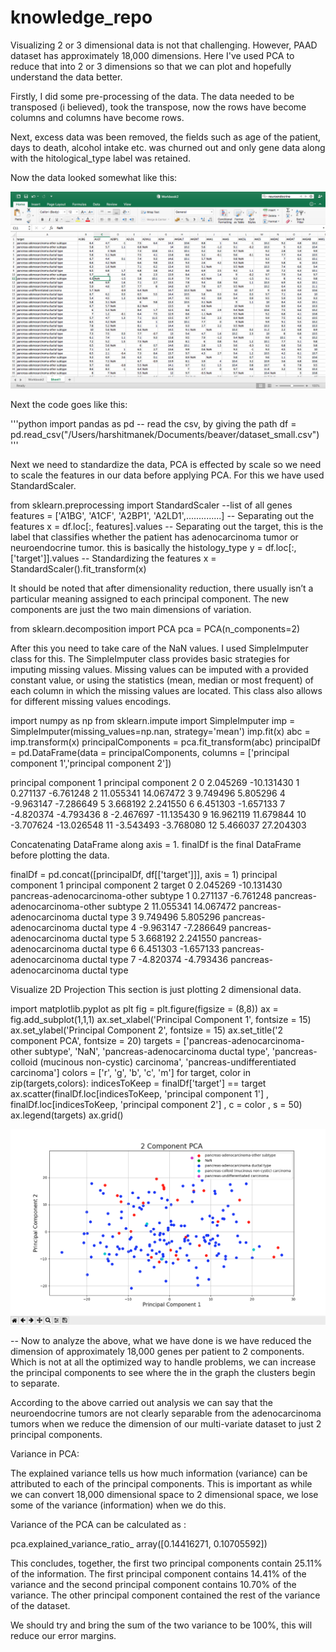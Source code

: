 # knowledge_repo

Visualizing 2 or 3 dimensional data is not that challenging. However, PAAD dataset has approximately 18,000 dimensions. Here I've used PCA to reduce that into 2 or 3 dimensions so that we can plot and hopefully understand the data better.

Firstly, I did some pre-processing of the data. The data needed to be transposed (i believed), took the transpose, now the rows have become columns and columns have become rows.

Next, excess data was been removed, the fields such as age of the patient, days to death, alcohol intake etc. was churned out and only gene data along with the hitological_type label was retained.

Now the data looked somewhat like this:

![Screenshot](screenshot1.png)

Next the code goes like this:

'''python
import pandas as pd
-- read the csv, by giving the path
df = pd.read_csv("/Users/harshitmanek/Documents/beaver/dataset_small.csv")
'''

Next we need to standardize the data,
PCA is effected by scale so we need to scale the features in our data before applying PCA. For this we have used StandardScaler.

from sklearn.preprocessing import StandardScaler
--list of all genes
features = ['A1BG', 'A1CF', 'A2BP1', 'A2LD1',..............]
-- Separating out the features
x = df.loc[:, features].values
-- Separating out the target, this is the label that classifies whether the patient has adenocarcinoma tumor or neuroendocrine tumor. this is basically the histology_type
y = df.loc[:,['target']].values
-- Standardizing the features
x = StandardScaler().fit_transform(x)


It should be noted that after dimensionality reduction, there usually isn’t a particular meaning assigned to each principal component. The new components are just the two main dimensions of variation.

from sklearn.decomposition import PCA
pca = PCA(n_components=2)

After this you need to take care of the NaN values. I used SimpleImputer class for this. The SimpleImputer class provides basic strategies for imputing missing values. Missing values can be imputed with a provided constant value, or using the statistics (mean, median or most frequent) of each column in which the missing values are located. This class also allows for different missing values encodings.

import numpy as np
from sklearn.impute import SimpleImputer
imp = SimpleImputer(missing_values=np.nan, strategy='mean')
imp.fit(x)
abc = imp.transform(x)
principalComponents = pca.fit_transform(abc)
principalDf = pd.DataFrame(data = principalComponents, columns = ['principal component 1','principal component 2'])

principal component 1  principal component 2
0                 2.045269             -10.131430
1                 0.271137              -6.761248
2                11.055341              14.067472
3                 9.749496               5.805296
4                -9.963147              -7.286649
5                 3.668192               2.241550
6                 6.451303              -1.657133
7                -4.820374              -4.793436
8                -2.467697             -11.135430
9                16.962119              11.679844
10               -3.707624             -13.026548
11               -3.543493              -3.768080
12                5.466037              27.204303

Concatenating DataFrame along axis = 1. finalDf is the final DataFrame before plotting the data.


finalDf = pd.concat([principalDf, df[['target']]], axis = 1)
principal component 1  principal component 2                                            target
0                 2.045269             -10.131430             pancreas-adenocarcinoma-other subtype
1                 0.271137              -6.761248             pancreas-adenocarcinoma-other subtype
2                11.055341              14.067472               pancreas-adenocarcinoma ductal type
3                 9.749496               5.805296               pancreas-adenocarcinoma ductal type
4                -9.963147              -7.286649               pancreas-adenocarcinoma ductal type
5                 3.668192               2.241550               pancreas-adenocarcinoma ductal type
6                 6.451303              -1.657133               pancreas-adenocarcinoma ductal type
7                -4.820374              -4.793436               pancreas-adenocarcinoma ductal type


Visualize 2D Projection
This section is just plotting 2 dimensional data. 

import matplotlib.pyplot as plt
fig = plt.figure(figsize = (8,8))
ax = fig.add_subplot(1,1,1) 
ax.set_xlabel('Principal Component 1', fontsize = 15)
ax.set_ylabel('Principal Component 2', fontsize = 15)
ax.set_title('2 component PCA', fontsize = 20)
targets = ['pancreas-adenocarcinoma-other subtype', 'NaN', 'pancreas-adenocarcinoma ductal type', 'pancreas-colloid (mucinous non-cystic) carcinoma', 'pancreas-undifferentiated carcinoma']
colors = ['r', 'g', 'b', 'c', 'm']
for target, color in zip(targets,colors):
    indicesToKeep = finalDf['target'] == target
    ax.scatter(finalDf.loc[indicesToKeep, 'principal component 1']
               , finalDf.loc[indicesToKeep, 'principal component 2']
               , c = color
               , s = 50)
ax.legend(targets)
ax.grid()

![Screenshot](screenshot2.png)

-- Now to analyze the above, what we have done is we have reduced the dimension of approximately 18,000 genes per patient to 2 components. Which is not at all the optimized way to handle problems, we can increase the principal components to see where the in the graph the clusters begin to separate.

According to the above carried out analysis we can say that the neuroendocrine tumors are not clearly separable from the adenocarcinoma tumors when we reduce the dimension of our multi-variate dataset to just 2 principal components.

Variance in PCA:

The explained variance tells us how much information (variance) can be attributed to each of the principal components. This is important as while we can convert 18,000 dimensional space to 2 dimensional space, we lose some of the variance (information) when we do this.

Variance of the PCA can be calculated as :

pca.explained_variance_ratio_
array([0.14416271, 0.10705592])

This concludes, together, the first two principal components contain 25.11% of the information. The first principal component contains 14.41% of the variance and the second principal component contains 10.70% of the variance. The other principal component contained the rest of the variance of the dataset.

We should try and bring the sum of the two variance to be 100%, this will reduce our error margins.



